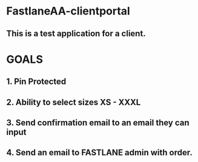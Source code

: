 # FastlaneAA-clientportal

## This is a test application for a client. 

# GOALS
## 1. Pin Protected
## 2. Ability to select sizes XS - XXXL
## 3. Send confirmation email to an email they can input
## 4. Send an email to FASTLANE admin with order. 